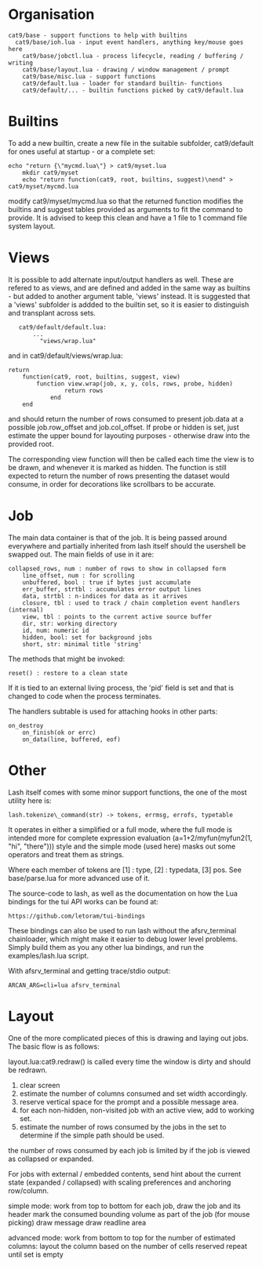 Organisation
============

    cat9/base - support functions to help with builtins
	  cat9/base/ioh.lua - input event handlers, anything key/mouse goes here
		cat9/base/jobctl.lua - process lifecycle, reading / buffering / writing
		cat9/base/layout.lua - drawing / window management / prompt
		cat9/base/misc.lua - support functions
		cat9/default.lua - loader for standard builtin- functions
		cat9/default/... - builtin functions picked by cat9/default.lua

Builtins
========
To add a new builtin, create a new file in the suitable subfolder, cat9/default
for ones useful at startup - or a complete set:

    echo "return {\"mycmd.lua\"} > cat9/myset.lua
		mkdir cat9/myset
		echo "return function(cat9, root, builtins, suggest)\nend" > cat9/myset/mycmd.lua

modify cat9/myset/mycmd.lua so that the returned function modifies the builtins
and suggest tables provided as arguments to fit the command to provide. It is
advised to keep this clean and have a 1 file to 1 command file system layout.

Views
=====

It is possible to add alternate input/output handlers as well. These are
refered to as views, and are defined and added in the same way as builtins -
but added to another argument table, 'views' instead. It is suggested that a
'views' subfolder is addded to the builtin set, so it is easier to distinguish
and transplant across sets.

       cat9/default/default.lua:
		   ...
			 "views/wrap.lua"

and in cat9/default/views/wrap.lua:

    return
		function(cat9, root, builtins, suggest, view)
		    function view.wrap(job, x, y, cols, rows, probe, hidden)
				    return rows
				end
		end

and should return the number of rows consumed to present job.data at a
possible job.row\_offset and job.col\_offset. If probe or hidden is set, just
estimate the upper bound for layouting purposes - otherwise draw into the
provided root.

The corresponding view function will then be called each time the view is to
be drawn, and whenever it is marked as hidden. The function is still expected
to return the number of rows presenting the dataset would consume, in order
for decorations like scrollbars to be accurate.

Job
===
The main data container is that of the job. It is being passed around everywhere
and partially inherited from lash itself should the usershell be swapped out.
The main fields of use in it are:

    collapsed_rows, num : number of rows to show in collapsed form
		line_offset, num : for scrolling
		unbuffered, bool : true if bytes just accumulate
		err_buffer, strtbl : accumulates error output lines
		data, strtbl : n-indices for data as it arrives
		closure, tbl : used to track / chain completion event handlers (internal)
		view, tbl : points to the current active source buffer
		dir, str: working directory
		id, num: numeric id
		hidden, bool: set for background jobs
		short, str: minimal title 'string'

The methods that might be invoked:

    reset() : restore to a clean state

If it is tied to an external living process, the 'pid' field is set
and that is changed to code when the process terminates.

The handlers subtable is used for attaching hooks in other parts:

    on_destroy
		on_finish(ok or errc)
		on_data(line, buffered, eof)

Other
=====
Lash itself comes with some minor support functions, the one of the most
utility here is:

    lash.tokenize\_command(str) -> tokens, errmsg, errofs, typetable

It operates in either a simplified or a full mode, where the full mode is intended
more for complete expression evaluation (a=1+2/myfun(myfun2(1, "hi", "there"))) style
and the simple mode (used here) masks out some operators and treat them as strings.

Where each member of tokens are [1] : type, [2] : typedata, [3] pos.
See base/parse.lua for more advanced use of it.

The source-code to lash, as well as the documentation on how the Lua bindings for
the tui API works can be found at:

    https://github.com/letoram/tui-bindings

These bindings can also be used to run lash without the afsrv\_terminal chainloader,
which might make it easier to debug lower level problems. Simply build them as you
any other lua bindings, and run the examples/lash.lua script.

With afsrv\_terminal and getting trace/stdio output:

    ARCAN_ARG=cli=lua afsrv_terminal

Layout
======
One of the more complicated pieces of this is drawing and laying out jobs. The basic
flow is as follows:

layout.lua:cat9.redraw() is called every time the window is dirty and should be redrawn.
1. clear screen
2. estimate the number of columns consumed and set width accordingly.
3. reserve vertical space for the prompt and a possible message area.
4. for each non-hidden, non-visited job with an active view, add to working set.
5. estimate the number of rows consumed by the jobs in the set to determine if
	 the simple path should be used.

the number of rows consumed by each job is limited by if the job is viewed as
collapsed or expanded.

For jobs with external / embedded contents, send hint about the current state
(expanded / collapsed) with scaling preferences and anchoring row/column.

simple mode:
   work from top to bottom
   for each job, draw the job and its header
	 mark the consumed bounding volume as part of the job (for mouse picking)
	 draw message
	 draw readline area

advanced mode:
   work from bottom to top
   for the number of estimated columns:
	 layout the column based on the number of cells reserved
	 repeat until set is empty

